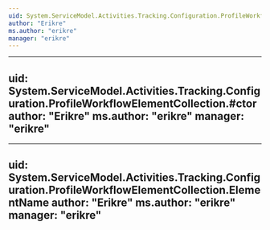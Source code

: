 ```yaml
---
uid: System.ServiceModel.Activities.Tracking.Configuration.ProfileWorkflowElementCollection
author: "Erikre"
ms.author: "erikre"
manager: "erikre"
---
```


---
uid: System.ServiceModel.Activities.Tracking.Configuration.ProfileWorkflowElementCollection.#ctor
author: "Erikre"
ms.author: "erikre"
manager: "erikre"
---

---
uid: System.ServiceModel.Activities.Tracking.Configuration.ProfileWorkflowElementCollection.ElementName
author: "Erikre"
ms.author: "erikre"
manager: "erikre"
---
